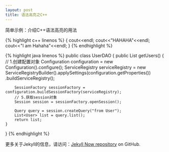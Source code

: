 ```yaml
---
layout: post
title: 语法高亮之C++
---
```


简单示例：介绍C++语法高亮的用法

{% highlight c++ linenos %}
{
    cout<<endl;
    cout<<"HAHAHA"<<endl;
    cout<<"I am Hahaha"<<endl;
}
{% endhighlight %}

{% highlight java linenos %}
public class UserDAO {
	public List<User> getUsers() {
		// 1.创建配置对象
		Configuration configuration = new Configuration().configure();
		ServiceRegistry serviceRegistry = new ServiceRegistryBuilder().applySettings(configuration.getProperties())
				.buildServiceRegistry();

		SessionFactory sessionFactory = configuration.buildSessionFactory(serviceRegistry);
		// 5.获取session对象
		Session session = sessionFactory.openSession();

		Query query = session.createQuery("from User");
		List<User> list = query.list();
		return list;
	}
}
{% endhighlight %}

更多关于Jekyll的信息，请访问：[Jekyll Now repository](https://github.com/barryclark/jekyll-now) on GitHub.
